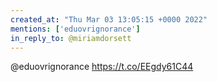 ```yaml
---
created_at: "Thu Mar 03 13:05:15 +0000 2022"
mentions: ['eduovrignorance']
in_reply_to: @miriamdorsett
---
```


@eduovrignorance https://t.co/EEgdy61C44